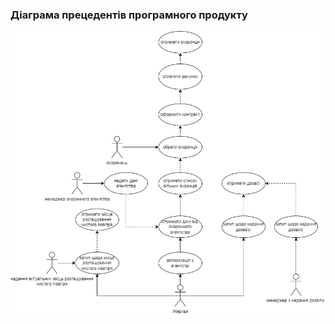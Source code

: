 ### Діаграма прецедентів програмного продукту

![use-case diagram](./як%20же%20боляче%20робити%20лаби.png)